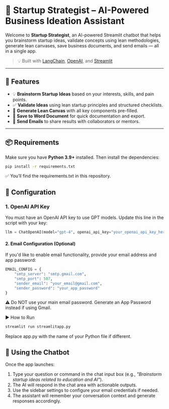 # 🚀 Startup Strategist – AI-Powered Business Ideation Assistant

Welcome to **Startup Strategist**, an AI-powered Streamlit chatbot that helps you brainstorm startup ideas, validate concepts using lean methodologies, generate lean canvases, save business documents, and send emails — all in a single app.

> 💡 Built with [LangChain](https://www.langchain.com/), [OpenAI](https://platform.openai.com/), and [Streamlit](https://streamlit.io/)

---

## 🌟 Features

- 💡 **Brainstorm Startup Ideas** based on your interests, skills, and pain points.
- ✅ **Validate Ideas** using lean startup principles and structured checklists.
- 🧱 **Generate Lean Canvas** with all key components pre-filled.
- 📄 **Save to Word Document** for quick documentation and export.
- 📧 **Send Emails** to share results with collaborators or mentors.

---

## 📦 Requirements

Make sure you have **Python 3.9+** installed. Then install the dependencies:

```bash
pip install -r requirements.txt
```
✅ You’ll find the requirements.txt in this repository.

## 🔐 Configuration
### 1. OpenAI API Key
You must have an OpenAI API key to use GPT models. Update this line in the script with your key:

```python
llm = ChatOpenAI(model="gpt-4", openai_api_key="your_openai_api_key_here")
```
#### 2. Email Configuration (Optional)
If you'd like to enable email functionality, provide your email address and app password:



```python
EMAIL_CONFIG = {
    "smtp_server": "smtp.gmail.com",
    "smtp_port": 587,
    "sender_email": "your_email@gmail.com",
    "sender_password": "your_app_password"
}
```

⚠️ Do NOT use your main email password. Generate an App Password instead if using Gmail.

▶️ How to Run

```bash
streamlit run streamlitapp.py
```
Replace app.py with the name of your Python file if different.

## 🧠 Using the Chatbot

Once the app launches:

1. Type your question or command in the chat input box (e.g., _"Brainstorm startup ideas related to education and AI"_).
2. The AI will respond in the chat area with actionable outputs.
3. Use the sidebar settings to configure your email credentials if needed.
4. The assistant will remember your conversation context and generate responses accordingly.
